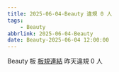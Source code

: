 ```yaml
---
title: 2025-06-04-Beauty 違規 0 人
tags:
    - Beauty
abbrlink: 2025-06-04-Beauty
date: Beauty-2025-06-04 12:00:00
---
```

Beauty 板 [板規連結](https://www.ptt.cc/bbs/Beauty/M.1630069980.A.84B.html)
昨天違規 0 人
